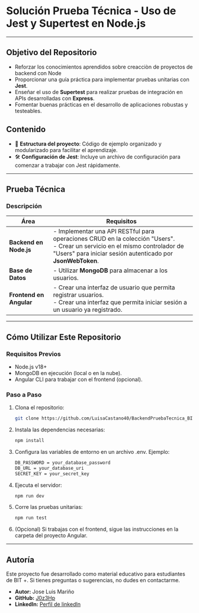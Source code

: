 # Solución Prueba Técnica - Uso de Jest y Supertest en Node.js

---

## Objetivo del Repositorio 
- Reforzar los conocimientos aprendidos sobre creacciòn de proyectos de backend con Node 
- Proporcionar una guía práctica para implementar pruebas unitarias con **Jest**.  
- Enseñar el uso de **Supertest** para realizar pruebas de integración en APIs desarrolladas con **Express**.  
- Fomentar buenas prácticas en el desarrollo de aplicaciones robustas y testeables. 

## Contenido  
- 📂 **Estructura del proyecto**: Código de ejemplo organizado y modularizado para facilitar el aprendizaje.  
- 🛠️ **Configuración de Jest**: Incluye un archivo de configuración para comenzar a trabajar con Jest rápidamente.  
<!-- - 🔄 **Pruebas de integración con Supertest**: Ejemplos claros de cómo probar endpoints de una API.  
- ✅ **Cobertura de pruebas**: Ejemplo de cómo generar reportes de cobertura de código.  -->

---

## Prueba Técnica  
### Descripción  
| Área                  | Requisitos                                                                                   |
|-----------------------|---------------------------------------------------------------------------------------------|
| **Backend en Node.js**| - Implementar una API RESTful para operaciones CRUD en la colección "Users".<br>- Crear un servicio en el mismo controlador de "Users" para iniciar sesión autenticado por **JsonWebToken**. |
| **Base de Datos**     | - Utilizar **MongoDB** para almacenar a los usuarios.                                       |
| **Frontend en Angular**| - Crear una interfaz de usuario que permita registrar usuarios.<br>- Crear una interfaz que permita iniciar sesión a un usuario ya registrado. |

---

## Cómo Utilizar Este Repositorio  
### Requisitos Previos  
- Node.js v18+  
- MongoDB en ejecución (local o en la nube).  
- Angular CLI para trabajar con el frontend (opcional).  

### Paso a Paso  
1. Clona el repositorio:  
   ```bash
   git clone https://github.com/LuisaCastano40/BackendPruebaTecnica_BIT-_202407.git

2. Instala las dependencias necesarias: 
    ```bash
    npm install
3. Configura las variables de entorno en un archivo .env. Ejemplo:
    ```bash
    DB_PASSWORD = your_database_password
    DB_URL = your_database_uri
    SECRET_KEY = your_secret_key    
4. Ejecuta el servidor:
    ```bash
    npm run dev
5. Corre las pruebas unitarias:
    ```bash
    npm run test
6. (Opcional) Si trabajas con el frontend, sigue las instrucciones en la carpeta del proyecto Angular.

---

## Autoría  
Este proyecto fue desarrollado como material educativo para estudiantes de BIT +. Si tienes preguntas o sugerencias, no dudes en contactarme.  

- **Autor:** Jose Luis Mariño
- **GitHub:** [J0z3Hp](https://github.com/J0z3Hp)  
- **LinkedIn:** [Perfil de linkedIn](https://www.linkedin.com/in/jose-luis-mari%C3%B1o-web-developer/) 


